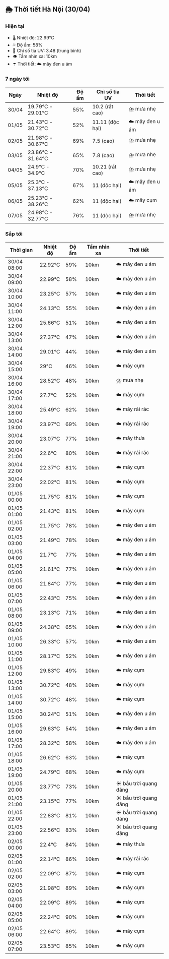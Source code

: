 ## 🌦️ Thời tiết Hà Nội (30/04)

### Hiện tại

- 🌡️ Nhiệt độ: 22.99℃
- 💦 Độ ẩm: 58%
- 🌟 Chỉ số tia UV: 3.48 (trung bình)
- 👁️ Tầm nhìn xa: 10km
- ☂️ Thời tiết: ☁️ mây đen u ám

### 7 ngày tới

| Ngày | Nhiệt độ | Độ ẩm | Chỉ số tia UV | Thời tiết |
| --- | --- | --- | --- | --- |
| 30/04 | 19.79℃ - 29.01℃ | 55% | 10.2 (rất cao) | ⛈️ mưa nhẹ |
| 01/05 | 21.43℃ - 30.72℃ | 52% | 11.11 (độc hại) | ☁️ mây đen u ám |
| 02/05 | 21.98℃ - 30.67℃ | 69% | 7.5 (cao) | ⛈️ mưa nhẹ |
| 03/05 | 23.86℃ - 31.64℃ | 65% | 7.8 (cao) | ⛈️ mưa nhẹ |
| 04/05 | 24.9℃ - 34.9℃ | 70% | 10.21 (rất cao) | ⛈️ mưa nhẹ |
| 05/05 | 25.3℃ - 37.13℃ | 67% | 11 (độc hại) | ☁️ mây đen u ám |
| 06/05 | 25.23℃ - 38.26℃ | 62% | 11 (độc hại) | ☁️ mây cụm |
| 07/05 | 24.98℃ - 32.77℃ | 76% | 11 (độc hại) | ⛈️ mưa nhẹ |

### Sắp tới

| Thời gian | Nhiệt độ | Độ ẩm | Tầm nhìn xa | Thời tiết |
| --- | --- | --- | --- | --- |
| 30/04 08:00 | 22.92℃ | 59% | 10km | ☁️ mây đen u ám |
| 30/04 09:00 | 22.99℃ | 58% | 10km | ☁️ mây đen u ám |
| 30/04 10:00 | 23.25℃ | 57% | 10km | ☁️ mây đen u ám |
| 30/04 11:00 | 24.13℃ | 55% | 10km | ☁️ mây đen u ám |
| 30/04 12:00 | 25.66℃ | 51% | 10km | ☁️ mây đen u ám |
| 30/04 13:00 | 27.37℃ | 47% | 10km | ☁️ mây đen u ám |
| 30/04 14:00 | 29.01℃ | 44% | 10km | ☁️ mây đen u ám |
| 30/04 15:00 | 29℃ | 46% | 10km | ☁️ mây cụm |
| 30/04 16:00 | 28.52℃ | 48% | 10km | ⛈️ mưa nhẹ |
| 30/04 17:00 | 27.7℃ | 52% | 10km | ☁️ mây cụm |
| 30/04 18:00 | 25.49℃ | 62% | 10km | ☁️ mây rải rác |
| 30/04 19:00 | 23.97℃ | 69% | 10km | ☁️ mây rải rác |
| 30/04 20:00 | 23.07℃ | 77% | 10km | ☁️ mây thưa |
| 30/04 21:00 | 22.6℃ | 80% | 10km | ☁️ mây rải rác |
| 30/04 22:00 | 22.37℃ | 81% | 10km | ☁️ mây cụm |
| 30/04 23:00 | 22.02℃ | 81% | 10km | ☁️ mây cụm |
| 01/05 00:00 | 21.75℃ | 81% | 10km | ☁️ mây cụm |
| 01/05 01:00 | 21.43℃ | 81% | 10km | ☁️ mây cụm |
| 01/05 02:00 | 21.75℃ | 78% | 10km | ☁️ mây đen u ám |
| 01/05 03:00 | 21.49℃ | 78% | 10km | ☁️ mây đen u ám |
| 01/05 04:00 | 21.7℃ | 77% | 10km | ☁️ mây đen u ám |
| 01/05 05:00 | 21.61℃ | 77% | 10km | ☁️ mây đen u ám |
| 01/05 06:00 | 21.84℃ | 77% | 10km | ☁️ mây đen u ám |
| 01/05 07:00 | 22.43℃ | 75% | 10km | ☁️ mây đen u ám |
| 01/05 08:00 | 23.13℃ | 71% | 10km | ☁️ mây đen u ám |
| 01/05 09:00 | 24.38℃ | 65% | 10km | ☁️ mây đen u ám |
| 01/05 10:00 | 26.33℃ | 57% | 10km | ☁️ mây đen u ám |
| 01/05 11:00 | 28.17℃ | 52% | 10km | ☁️ mây đen u ám |
| 01/05 12:00 | 29.83℃ | 49% | 10km | ☁️ mây cụm |
| 01/05 13:00 | 30.72℃ | 48% | 10km | ☁️ mây cụm |
| 01/05 14:00 | 30.72℃ | 48% | 10km | ☁️ mây cụm |
| 01/05 15:00 | 30.24℃ | 51% | 10km | ☁️ mây đen u ám |
| 01/05 16:00 | 29.63℃ | 54% | 10km | ☁️ mây đen u ám |
| 01/05 17:00 | 28.32℃ | 58% | 10km | ☁️ mây đen u ám |
| 01/05 18:00 | 26.62℃ | 63% | 10km | ☁️ mây cụm |
| 01/05 19:00 | 24.79℃ | 68% | 10km | ☁️ mây cụm |
| 01/05 20:00 | 23.77℃ | 73% | 10km | ☀️ bầu trời quang đãng |
| 01/05 21:00 | 23.15℃ | 77% | 10km | ☀️ bầu trời quang đãng |
| 01/05 22:00 | 22.83℃ | 81% | 10km | ☀️ bầu trời quang đãng |
| 01/05 23:00 | 22.56℃ | 83% | 10km | ☀️ bầu trời quang đãng |
| 02/05 00:00 | 22.4℃ | 84% | 10km | ☁️ mây thưa |
| 02/05 01:00 | 22.14℃ | 86% | 10km | ☁️ mây rải rác |
| 02/05 02:00 | 22.09℃ | 87% | 10km | ☁️ mây cụm |
| 02/05 03:00 | 21.98℃ | 89% | 10km | ☁️ mây cụm |
| 02/05 04:00 | 22.09℃ | 89% | 10km | ☁️ mây cụm |
| 02/05 05:00 | 22.24℃ | 90% | 10km | ☁️ mây cụm |
| 02/05 06:00 | 22.64℃ | 89% | 10km | ☁️ mây cụm |
| 02/05 07:00 | 23.53℃ | 85% | 10km | ☁️ mây cụm |

